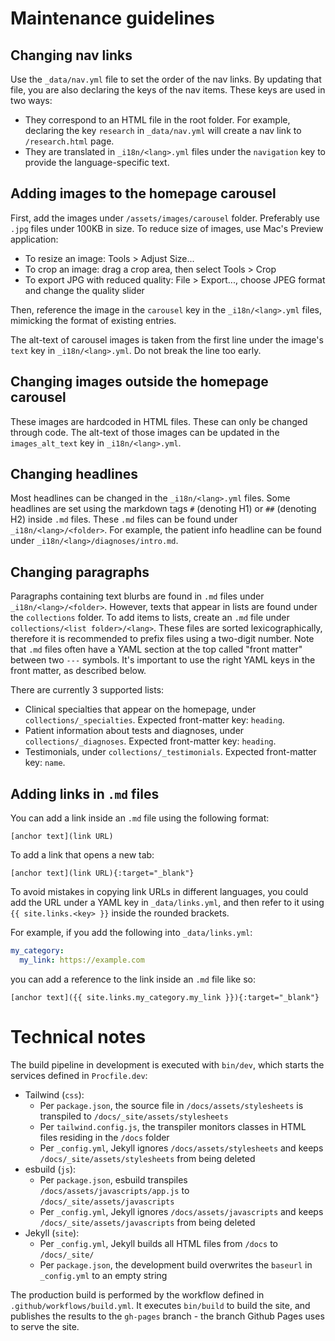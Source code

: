 # Maintenance guidelines

## Changing nav links

Use the `_data/nav.yml` file to set the order of the nav links. 
By updating that file, you are also declaring the keys of the nav items.
These keys are used in two ways:
- They correspond to an HTML file in the root folder. For example, declaring the key `research` in `_data/nav.yml` will create a nav link to `/research.html` page.  
- They are translated in `_i18n/<lang>.yml` files under the `navigation` key to provide the language-specific text.

## Adding images to the homepage carousel

First, add the images under `/assets/images/carousel` folder. 
Preferably use `.jpg` files under 100KB in size. 
To reduce size of images, use Mac's Preview application:
- To resize an image: Tools > Adjust Size...
- To crop an image: drag a crop area, then select Tools > Crop
- To export JPG with reduced quality: File > Export..., choose JPEG format and change the quality slider

Then, reference the image in the `carousel` key in the `_i18n/<lang>.yml` files, mimicking the format of existing entries.

The alt-text of carousel images is taken from the first line under the image's `text` key in `_i18n/<lang>.yml`. 
Do not break the line too early.

## Changing images outside the homepage carousel

These images are hardcoded in HTML files. These can only be changed through code.
The alt-text of those images can be updated in the `images_alt_text` key in `_i18n/<lang>.yml`.

## Changing headlines 

Most headlines can be changed in the `_i18n/<lang>.yml` files.
Some headlines are set using the markdown tags `#` (denoting H1) or `##` (denoting H2) inside `.md` files. 
These `.md` files can be found under `_i18n/<lang>/<folder>`. 
For example, the patient info headline can be found under `_i18n/<lang>/diagnoses/intro.md`.

## Changing paragraphs

Paragraphs containing text blurbs are found in `.md` files under `_i18n/<lang>/<folder>`.
However, texts that appear in lists are found under the `collections` folder.
To add items to lists, create an `.md` file under `collections/<list folder>/<lang>`.
These files are sorted lexicographically, therefore it is recommended to prefix files using a two-digit number.
Note that `.md` files often have a YAML section at the top called "front matter" between two `---` symbols.
It's important to use the right YAML keys in the front matter, as described below.

There are currently 3 supported lists:
- Clinical specialties that appear on the homepage, under `collections/_specialties`. Expected front-matter key: `heading`.
- Patient information about tests and diagnoses, under `collections/_diagnoses`. Expected front-matter key: `heading`.
- Testimonials, under `collections/_testimonials`. Expected front-matter key: `name`.

## Adding links in `.md` files

You can add a link inside an `.md` file using the following format:
```
[anchor text](link URL)
```

To add a link that opens a new tab:
```
[anchor text](link URL){:target="_blank"}
```

To avoid mistakes in copying link URLs in different languages, you could add the URL under a YAML key in 
`_data/links.yml`, and then refer to it using `{{ site.links.<key> }}` inside the rounded brackets.

For example, if you add the following into `_data/links.yml`:
```yaml
my_category:
  my_link: https://example.com
```

you can add a reference to the link inside an `.md` file like so:
```
[anchor text]({{ site.links.my_category.my_link }}){:target="_blank"}
```

# Technical notes

The build pipeline in development is executed with `bin/dev`, which starts the services defined in `Procfile.dev`:
- Tailwind (`css`):
  - Per `package.json`, the source file in `/docs/assets/stylesheets` is transpiled to `/docs/_site/assets/stylesheets`
  - Per `tailwind.config.js`, the transpiler monitors classes in HTML files residing in the `/docs` folder
  - Per `_config.yml`, Jekyll ignores `/docs/assets/stylesheets` and keeps `/docs/_site/assets/stylesheets` from being deleted 
- esbuild (`js`):
  - Per `package.json`, esbuild transpiles `/docs/assets/javascripts/app.js` to `/docs/_site/assets/javascripts`
  - Per `_config.yml`, Jekyll ignores `/docs/assets/javascripts` and keeps `/docs/_site/assets/javascripts` from being deleted
- Jekyll (`site`):
  - Per `_config.yml`, Jekyll builds all HTML files from `/docs` to `/docs/_site/` 
  - Per `package.json`, the development build overwrites the `baseurl` in `_config.yml` to an empty string

The production build is performed by the workflow defined in `.github/workflows/build.yml`.
It executes `bin/build` to build the site, and publishes the results to the `gh-pages` branch - 
the branch Github Pages uses to serve the site.